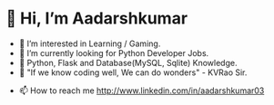 <h1>👋 Hi, I’m Aadarshkumar</h1>

- 👀 I’m interested in Learning / Gaming.
- 🌱 I’m currently looking for Python Developer Jobs.
- 💞️ Python, Flask and Database(MySQL, Sqlite) Knowledge.
- 💞️ "If we know coding well, We can do wonders" - KVRao Sir.
<!-- - 💞️ I’m looking for Jobs. -->
- 📫 How to reach me http://www.linkedin.com/in/aadarshkumar03

<!---
aadarshkumar03/aadarshkumar03 is a ✨ special ✨ repository because its `README.md` (this file) appears on your GitHub profile.
You can click the Preview link to take a look at your changes.
--->
